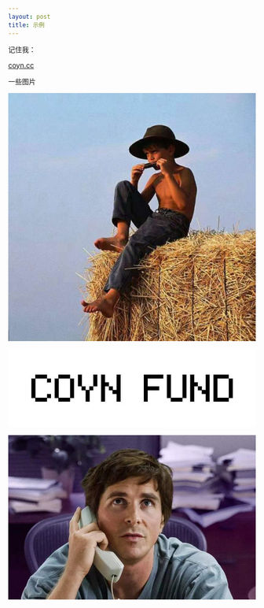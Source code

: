 ```yaml
---
layout: post
title: 示例
---
```

记住我：

<a href="https://coyn.cc">coyn.cc</a>

一些图片

![myphoto](/images/example/myphoto.jpg)

![myfund](/images/example/myfund.jpg)

![thebigshort](/images/example/thebigshort.jpg)


